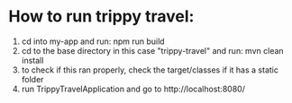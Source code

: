 # How to run trippy travel:
1. cd into my-app and run: npm run build
2. cd to the base directory in this case "trippy-travel" and run: mvn clean install
3. to check if this ran properly, check the target/classes if it has a static folder
4. run TrippyTravelApplication and go to http://localhost:8080/